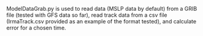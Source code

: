 ModelDataGrab.py is used to read data (MSLP data by default) from a GRIB file (tested with GFS data so far), read track data from a csv file (IrmaTrack.csv provided as an example of the format tested), and calculate error for a chosen time.
